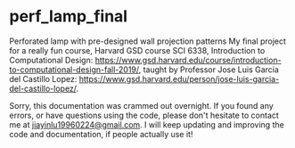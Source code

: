 # perf_lamp_final
Perforated lamp with pre-designed wall projection patterns
My final project for a really fun course, Harvard GSD course SCI 6338, Introduction to Computational Design: https://www.gsd.harvard.edu/course/introduction-to-computational-design-fall-2019/, taught by Professor Jose Luis Garcia del Castillo Lopez: https://www.gsd.harvard.edu/person/jose-luis-garcia-del-castillo-lopez/.

Sorry, this documentation was crammed out overnight. If you found any errors, or have questions using the code, please don't hesitate to contact me at jiayinlu19960224@gmail.com. 
I will keep updating and improving the code and documentation, if people actually use it! 
